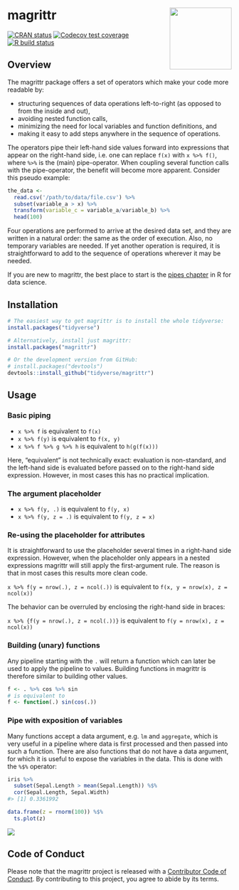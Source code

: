 
<!-- README.md is generated from README.Rmd. Please edit that files -->

# magrittr <a href='https:/magrittr.tidyverse.org'><img src='man/figures/logo.png' align="right" height="139" /></a>

<!-- badges: start -->

[![CRAN
status](https://www.r-pkg.org/badges/version/magrittr)](https://cran.r-project.org/package=magrittr)
[![Codecov test
coverage](https://codecov.io/gh/tidyverse/magrittr/branch/master/graph/badge.svg)](https://codecov.io/gh/tidyverse/magrittr?branch=master)
[![R build
status](https://github.com/tidyverse/magrittr/workflows/R-CMD-check/badge.svg)](https://github.com/tidyverse/magrittr/actions)
<!-- badges: end -->

## Overview

The magrittr package offers a set of operators which make your code more
readable by:

  - structuring sequences of data operations left-to-right (as opposed
    to from the inside and out),
  - avoiding nested function calls,
  - minimizing the need for local variables and function definitions,
    and
  - making it easy to add steps anywhere in the sequence of operations.

The operators pipe their left-hand side values forward into expressions
that appear on the right-hand side, i.e. one can replace `f(x)` with `x
%>% f()`, where `%>%` is the (main) pipe-operator. When coupling several
function calls with the pipe-operator, the benefit will become more
apparent. Consider this pseudo example:

``` r
the_data <-
  read.csv('/path/to/data/file.csv') %>%
  subset(variable_a > x) %>%
  transform(variable_c = variable_a/variable_b) %>%
  head(100)
```

Four operations are performed to arrive at the desired data set, and
they are written in a natural order: the same as the order of execution.
Also, no temporary variables are needed. If yet another operation is
required, it is straightforward to add to the sequence of operations
wherever it may be needed.

If you are new to magrittr, the best place to start is the [pipes
chapter](https://r4ds.had.co.nz/pipes.html) in R for data science.

## Installation

``` r
# The easiest way to get magrittr is to install the whole tidyverse:
install.packages("tidyverse")

# Alternatively, install just magrittr:
install.packages("magrittr")

# Or the development version from GitHub:
# install.packages("devtools")
devtools::install_github("tidyverse/magrittr")
```

## Usage

### Basic piping

  - `x %>% f` is equivalent to `f(x)`
  - `x %>% f(y)` is equivalent to `f(x, y)`
  - `x %>% f %>% g %>% h` is equivalent to `h(g(f(x)))`

Here, “equivalent” is not technically exact: evaluation is non-standard,
and the left-hand side is evaluated before passed on to the right-hand
side expression. However, in most cases this has no practical
implication.

### The argument placeholder

  - `x %>% f(y, .)` is equivalent to `f(y, x)`
  - `x %>% f(y, z = .)` is equivalent to `f(y, z = x)`

### Re-using the placeholder for attributes

It is straightforward to use the placeholder several times in a
right-hand side expression. However, when the placeholder only appears
in a nested expressions magrittr will still apply the first-argument
rule. The reason is that in most cases this results more clean code.

`x %>% f(y = nrow(.), z = ncol(.))` is equivalent to `f(x, y = nrow(x),
z = ncol(x))`

The behavior can be overruled by enclosing the right-hand side in
braces:

`x %>% {f(y = nrow(.), z = ncol(.))}` is equivalent to `f(y = nrow(x), z
= ncol(x))`

### Building (unary) functions

Any pipeline starting with the `.` will return a function which can
later be used to apply the pipeline to values. Building functions in
magrittr is therefore similar to building other values.

``` r
f <- . %>% cos %>% sin 
# is equivalent to 
f <- function(.) sin(cos(.)) 
```

### Pipe with exposition of variables

Many functions accept a data argument, e.g. `lm` and `aggregate`, which
is very useful in a pipeline where data is first processed and then
passed into such a function. There are also functions that do not have a
data argument, for which it is useful to expose the variables in the
data. This is done with the `%$%` operator:

``` r
iris %>%
  subset(Sepal.Length > mean(Sepal.Length)) %$%
  cor(Sepal.Length, Sepal.Width)
#> [1] 0.3361992

data.frame(z = rnorm(100)) %$%
  ts.plot(z)
```

![](man/figures/exposition-1.png)<!-- -->

## Code of Conduct

Please note that the magrittr project is released with a [Contributor
Code of Conduct](https://magrittr.tidyverse.org/CODE_OF_CONDUCT.html).
By contributing to this project, you agree to abide by its terms.
